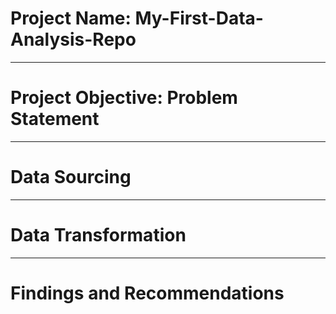 # Project Name: My-First-Data-Analysis-Repo

----
# Project Objective: Problem Statement

----
# Data Sourcing

----
# Data Transformation
----

# Findings and Recommendations
